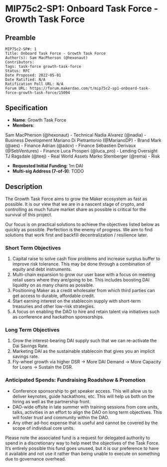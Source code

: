 # MIP75c2-SP1: Onboard Task Force - Growth Task Force

## Preamble

```
MIP75c2-SP#: 1
Title: Onboard Task Force - Growth Task Force
Author(s): Sam MacPherson (@hexonaut)
Contributors:
Tags: task-force growth-task-force
Status: RFC
Date Proposed: 2022-05-01
Date Ratified: N/A
Ratification Poll URL: N/A
Forum URL: https://forum.makerdao.com/t/mip75c2-sp1-onboard-task-force-growth-task-force/15094
```

## Specification

- **Name**: Growth Task Force
- **Members**:

Sam MacPherson (@hexonaut) - Technical
Nadia Alvarez (@nadia) - Business Development
Mariano Di Pietrantonio (@MarianoDP) - Brand
Mark (@aes) - Finance
Adrian (@adcv) - Finance
Sébastien Derivaux (@SebVentures) - Finance
Luca Prosperi (@luca_pro) - Lending Oversight
TJ Ragsdale (@teej) - Real World Assets
Marko Stemberger (@rema) - Risk

- **Requested Initial Funding**: 1m DAI
- **Multi-sig Address (7-of-9)**: TODO

## Description

The Growth Task Force aims to grow the Maker ecosystem as fast as possible. It is our view that we are in a nascent stage of crypto, and controlling as much future market share as possible is critical for the survival of this project.

Our focus is on practical solutions to achieve the objectives listed below as quickly as possible. Perfection is the enemy of progress. We aim to find solutions that work first and backfill decentralization / resilience later.

### Short Term Objectives

1. Capital raise to solve cash flow problems and increase surplus buffer to improve risk tolerance. This may be done through a combination of equity and debt instruments.
2. Multi-chain expansion to grow our user base with a focus on meeting retail users where they are/going to be. This includes boosting DAI liquidity on as many chains as possible.
3. Positioning Maker as a credit wholesaler from which third parties can get access to durable, affordable credit.
4. Start earning interest on the stablecoin supply with short-term treasuries and other low-risk strategies.
5. A focus on enabling the DAO to hire and retain talent via initiatives such as conference and hackathon sponsorships.

### Long Term Objectives

1. Grow the interest-bearing DAI supply such that we can re-activate the Dai Savings Rate.
2. Marketing DAI as the sustainable stablecoin that gives you an implicit savings rate.
3. Fly-wheel growth via higher DSR -> More DAI Demand -> More Capacity for Loans -> Sustain the DSR.

### Anticipated Spends: Fundraising Roadshow & Promotion

* Conference sponsorship to get speaker access. This will allow us to deliver keynotes, guide hackathons, etc. This will help us both on the hiring as well as the partnership front.
* DAO-wide offsite in late summer with training sessions from core units, talks, activities in an effort to align the DAO on long term objectives. This will foster trust and community within the DAO.
* Any other ad-hoc expense that is useful and cannot be covered by the scope of individual core units.

Please note the associated fund is a request for delegated authority to spend in a discretionary way to help meet the objectives of the Task Force. It’s entirely possible this fund goes unused, but it is our preference to have it available and not use it rather than being unable to execute on something due to governance overhead.
